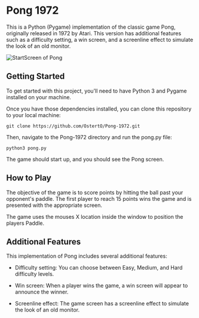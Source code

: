 # Pong 1972

This is a Python (Pygame) implementation of the classic game Pong, originally released in 1972 by Atari. This version has additional features such as a difficulty setting, a win screen, and a screenline effect to simulate the look of an old monitor.

![StartScreen of Pong](https://github.com/OstertO/Pong-1972/blob/main/pongStart.PNG)

## Getting Started

To get started with this project, you'll need to have Python 3 and Pygame installed on your machine.

Once you have those dependencies installed, you can clone this repository to your local machine:

    git clone https://github.com/OstertO/Pong-1972.git

Then, navigate to the Pong-1972 directory and run the pong.py file:

    python3 pong.py

The game should start up, and you should see the Pong screen.

## How to Play

The objective of the game is to score points by hitting the ball past your opponent's paddle. The first player to reach 15 points wins the game and is presented with the appropriate screen.

The game uses the mouses X location inside the window to position the players Paddle.

## Additional Features

This implementation of Pong includes several additional features:

- Difficulty setting: You can choose between Easy, Medium, and Hard difficulty levels.
    
- Win screen: When a player wins the game, a win screen will appear to announce the winner.
    
- Screenline effect: The game screen has a screenline effect to simulate the look of an old monitor.
